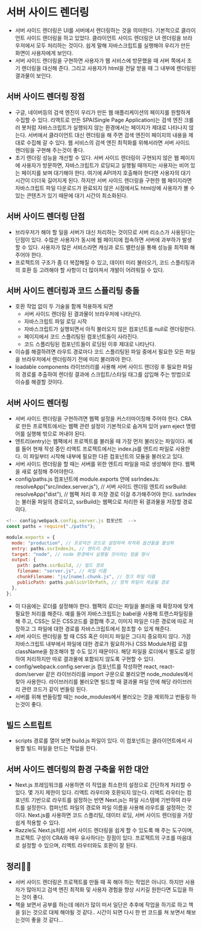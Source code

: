 # 서버 사이드 렌더링

- 서버 사이드 렌더링은 UI를 서버에서 렌더링하는 것을 의미한다. 기본적으로 클라이언트 사이드 렌더링을 하고 있었다. 클라이언트 사이드 렌더링은 UI 렌더링을 브라우저에서 모두 처리하는 것이다. 쉽게 말해 자바스크립트를 실행해야 우리가 만든 화면이 사용자에게 보인다.
- 서버 사이드 렌더링을 구현하면 사용자가 웹 서비스에 방문했을 때 서버 쪽에서 초기 렌더링을 대신해 준다. 그리고 사용자가 html을 전달 받을 때 그 내부에 렌더링된 결과물이 보인다.

## 서버 사이드 렌더링 장점
- 구글, 네이버등의 검색 엔진이 우리가 만든 웹 애플리케이션의 페이지를 원할하게 수집할 수 있다. 리액트로 만든 SPA(Single Page Application)는 검색 엔진 크롤러 봇처럼 자바스크립트가 실행되지 않는 환경에서는 페이지가 제대로 나타나지 않는다. 서버에서 클라이언트 대신 렌더링을 해 주면 검색 엔진이 페이지의 내용을 제대로 수집해 갈 수 있다. 웹 서비스의 검색 엔진 최적화를 위해서라면 서버 사이드 렌더링을 구현해 주는것이 좋다.
- 초기 렌더링 성능을 개선할 수 있다. 서버 사이드 렌더링이 구현되지 않은 웹 페이지에 사용자가 방문하면, 자바스크립트가 로딩되고 실행될 때까지는 사용자는 비어 있는 페이지를 보며 대기해야 한다. 여기에 API까지 호출해야 한다면 사용자의 대기 시간이 더더욱 길어지게 된다. 하지만 서버 사이드 렌더링을 구현한 웹 페이지라면 자바스크립트 파일 다운로드가 완료되지 않은 시점에서도 html상에 사용자가 볼 수 있는 콘텐츠가 있기 때문에 대기 시간이 최소화된다.

## 서버 사이드 렌더링 단점
- 브라우저가 해야 할 일을 서버가 대신 처리하는 것이므로 서버 리소스가 사용된다는 단점이 있다. 수많은 사용자가 동시에 웹 페이지에 접속하면 서버에 과부하가 발생할 수 있다. 사용자가 많은 서비스라면 캐싱과 로드 밸런싱을 통해 성능을 최적화 해 주어야 한다.
- 프로젝트의 구조가 좀 더 복잡해질 수 있고, 데이터 미리 불러오기, 코드 스플리팅과의 호환 등 고려해야 할 사항이 더 많아져서 개발이 어려워질 수 있다.

## 서버 사이드 렌더링과 코드 스플리팅 충돌
- 호환 작업 없이 두 기술을 함께 적용하게 되면
  - 서버 사이드 렌더링 된 결과물이 브라우저에 나타난다.
  - 자바스크립트 파일 로딩 시작
  - 자바스크립트가 실행되면서 아직 불러오지 않은 컴포넌트를 null로 렌더링한다.
  - 페이지에서 코드 스플리팅된 컴포넌트들이 사라진다.
  - 코드 스플리팅된 컴포넌트들이 로딩된 이후 제대로 나타난다.
- 이슈를 해결하려면 라우트 경로마다 코드 스플리팅된 파일 중에서 필요한 모든 파일을 브라우저에서 렌더링하기 전에 미리 불러와야 한다.
- loadable components 라이브러리를 사용해 서버 사이드 렌더링 후 필요한 파일의 경로를 추출하여 렌더링 결과에 스크립트/스타일 태그를 삽입해 주는 방법으로 이슈를 해결할 것이다. 

## 서버 사이드 렌더링
- 서버 사이드 렌더링을 구현하려면 웹팩 설정을 커스터마이징해 주어야 한다. CRA로 만든 프로젝트에서는 웹팩 관련 설정이 기본적으로 숨겨져 있어 yarn eject 명령어를 실행해 밖으로 꺼내야 된다.
- 엔트리(entry)는 웹팩에서 프로젝트를 불러올 때 가장 먼저 불러오는 파일이다. 예를 들어 현재 작성 중인 리액트 프로젝트에서는 index.js를 엔트리 파일로 사용한다. 이 파일부터 시작해 내부에 필요한 다른 컴포넌트의 모듈을 불러오고 있다.
- 서버 사이드 렌더링을 할 때는 서버를 위한 엔트리 파일을 따로 생성해야 한다. 웹팩을 새로 설정해 주어야한다.
- config/paths.js 컴포넌트에 module.exports 안에 ssrIndexJs: resolveApp("src/index.server.js"), // 서버 사이드 렌더링 엔트리 ssrBuild: resolveApp("dist"), // 웹팩 처리 후 저장 경로 이걸 추가해주어야 한다. ssrIndex는 불러올 파일의 경로이고, ssrBuild는 웹팩으로 처리한 뒤 결과물을 저장할 경로이다.
```javascript
<!-- config/webpack.config.server.js 컴포넌트  -->
const paths = require("./paths");

module.exports = {
  mode: "production", // 프로덕션 모드로 설정하여 최적화 옵션들을 활성화
  entry: paths.ssrIndexJs, // 엔트리 경로
  target: "node", // node 환경에서 실행될 것이라는 점을 명시
  output: {
    path: paths.ssrBuild, // 빌드 경로
    filename: "server.js", // 파일 이름
    chunkFilename: "js/[name].chunk.js", // 청크 파일 이름
    publicPath: paths.publicUrlOrPath, // 정적 파일이 제공될 경로
  },
};
```
- 이 다음에는 로더를 설정해야 한다. 웹팩의 로더는 파일을 불러올 때 확장자에 맞게 필요한 처리를 해준다. 예를 들어 자바스크립트는 babel을 사용해 트랜스파일링을 해 주고, CSS는 모든 CSS코드를 결합해 주고, 이미지 파일은 다른 경로에 따로 저장하고 그 파일에 대한 경로를 자바스크립트에서 참조할 수 있게 해준다.
- 서버 사이드 렌더링을 할 때 CSS 혹은 이미지 파일은 그다지 중요하지 않다. 가끔 자바스크립트 내부에서 파일에 대한 경로가 필요하거나 CSS Module처럼 로컬 className을 참조해야 할 수도 있기 때문이다. 해당 파일을 로더에서 별도로 설정하여 처리하지만 따로 결과물에 포함되지 않도록 구현할 수 있다.
- config/webpack.config.server.js 컴포넌트를 작성하면 react, react-dom/server 같은 라이브러리를 import 구문으로 불러오면 node_modules에서 찾아 사용한다. 라이브러리를 불러오면 빌드할 때 결과물 파일 안에 해당 라이브러리 관련 코드가 같이 번들링 된다.
- 서버를 위해 번들링할 때는 node_modules에서 불러오는 것을 제외하고 번들링 하는것이 좋다.

## 빌드 스트립트 
- scripts 경로를 열어 보면 build.js 파일이 있다. 이 컴포넌트는 클라이언트에서 사용할 빌드 파일을 만드는 작업을 한다.

## 서버 사이드 렌더링의 환경 구축을 위한 대안
- Next.js 프레임워크를 사용하면 이 작업을 최소한의 설정으로 간단하게 처리할 수 있다. 몇 가지 제한이 있다. 리액트 라우터와 호환되지 않는다. 리액트 라우터는 컴포넌트 기반으로 라우트를 설정하는 반면 Next.js는 파일 시스템에 기반하여 라우트를 설정한다. 컴퍼넌트 파일의 경로와 파일 이름을 사용해 라우트를 설정하는 것이다. Next.js를 사용하면 코드 스플리팅, 데이터 로딩, 서버 사이드 렌더링을 가장 쉽게 적용할 수 있다. 
- Razzle도 Next.js처럼 서버 사이드 렌더링을 쉽게 할 수 있도록 해 주는 도구이며, 프로젝트 구성이 CRA와 매우 유사하다는 장점이 있다. 프로젝트의 구조를 마음대로 설정할 수 있으며, 리액트 라우터와도 호환이 잘 된다.

## 정리🧑‍💻
- 서버 사이드 렌더링은 프로젝트를 만들 때 꼭 해야 하는 작업은 아니다. 하지만 사용자가 많아지고 검색 엔진 최적화 및 사용자 경험을 향상 시키길 원한다면 도입을 하는 것이 좋다.
- 책을 보면서 공부를 하는데 에러가 많이 떠서 일단은 추후에 작업을 하기로 하고 책을 읽는 것으로 대체 해야될 것 같다.. 시간이 되면 다시 한 번 코드를 쳐 보면서 해보는것이 좋을 것 같다...



























